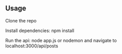 ## Usage
Clone the repo  


Install dependencies: npm install


Run the api: node app.js or nodemon and navigate to localhost:3000/api/posts